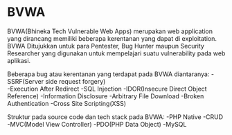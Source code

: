 # BVWA
BVWA(Bhineka Tech Vulnerable Web Apps) merupakan web application yang dirancang memiliki beberapa kerentanan yang dapat di exploitation. 
BVWA Ditujukkan untuk para Pentester, Bug Hunter maupun Security Researcher yang digunakan untuk mempelajari suatu vulnerability pada web aplikasi.

Beberapa bug atau kerentanan yang terdapat pada BVWA diantaranya:
-SSRF(Server side request forgery)<br>
-Execution After Redirect
-SQL Injection 
-IDOR(Insecure Direct Object Reference)
-Information Disclosure
-Arbitrary File Download
-Broken Authentication
-Cross Site Scripting(XSS)


Struktur pada source code dan tech stack pada BVWA:
-PHP Native
-CRUD
-MVC(Model View Controller)
-PDO(PHP Data Object)
-MySQL
  
 
